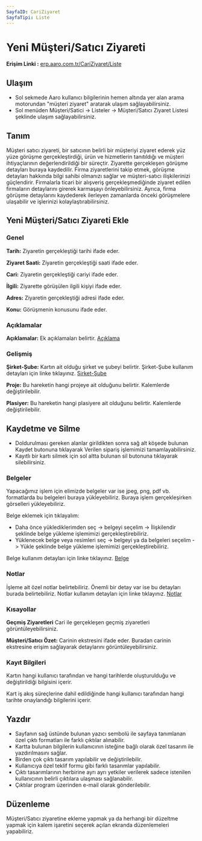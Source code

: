 ```yaml
---
SayfaID: CariZiyaret
SayfaTipi: Liste
---
```


# Yeni Müşteri/Satıcı Ziyareti 

**Erişim Linki :** [erp.aaro.com.tr/CariZiyaret/Liste](erp.aaro.com.tr/CariZiyaret/Liste/)

## Ulaşım 

- Sol sekmede Aaro kullanıcı bilgilerinin hemen altında yer alan arama motorundan "müşteri ziyaret" aratarak ulaşım sağlayabilirsiniz.
- Sol menüden Müşteri/Satici -> Listeler -> Müşteri/Satıcı Ziyaret Listesi şeklinde ulaşım sağlayabilirsiniz. 

## Tanım

Müşteri satıcı ziyareti, bir satıcının belirli bir müşteriyi ziyaret ederek yüz yüze görüşme gerçekleştirdiği, 
ürün ve hizmetlerin tanıtıldığı ve müşteri ihtiyaçlarının değerlendirildiği bir süreçtir. 
Ziyarette gerçekleşen görüşme detayları buraya kaydedilir. 
Firma ziyaretlerini takip etmek, görüşme detayları hakkında bilgi sahibi olmanızı sağlar ve müşteri-satıcı ilişkilerinizi güçlendirir. 
Firmalarla ticari bir alışveriş gerçekleşmediğinde ziyaret edilen firmaların detaylarını girerek karmaşayı önleyebilirsiniz. 
Ayrıca, firma görüşme detaylarını kaydederek ilerleyen zamanlarda önceki görüşmelere ulaşabilir ve işlerinizi kolaylaştırabilirsiniz.

## Yeni Müşteri/Satıcı Ziyareti Ekle 

### Genel 

**Tarih:** Ziyaretin gerçekleştiği tarihi ifade eder.

**Ziyaret Saati:** Ziyaretin gerçekleştiği saati ifade eder.

**Cari:** Ziyaretin gerçekleştiği cariyi ifade eder.

**İlgili:** Ziyarette görüşülen ilgili kişiyi ifade eder.

**Adres:** Ziyaretin gerçekleştiği adresi ifade eder.

**Konu:** Görüşmenin konusunu ifade eder.

### Açıklamalar

**Açıklamalar:** Ek açıklamaları belirtir. [Açıklama](../TemelOzellikler/Aciklama.md)

### Gelişmiş

**Şirket-Şube:** Kartın ait olduğu şirket ve şubeyi belirtir. Şirket-Şube kullanım detayları için linke tıklayınız. [Şirket-Şube](../TemelOzellikler/SirketSubeKart.md)

**Proje:** Bu hareketin hangi projeye ait olduğunu belirtir. Kalemlerde değiştirilebilir.

**Plasiyer:** Bu hareketin hangi plasiyere ait olduğunu belirtir. Kalemlerde değiştirilebilir.

## Kaydetme ve Silme

- Doldurulması gereken alanlar girildikten sonra sağ alt köşede bulunan Kaydet butonuna tıklayarak Verilen sipariş işlemimizi tamamlayabilirsiniz.
- Kayıtlı bir kartı silmek için sol altta bulunan sil butonuna tıklayarak silebilirsiniz.

### Belgeler

Yapacağımız işlem için elimizde belgeler var ise jpeg, png, pdf vb. formatlarda bu belgeleri buraya yükleyebiliriz.
Buraya işlem gerçekleşirken görselleri yükleyebiliriz.

Belge eklemek için tıklayalım:

- Daha önce yüklediklerimden seç -> belgeyi seçelim -> İlişkilendir şeklinde belge yükleme işlemimizi gerçekleştirebiliriz.
- Yüklenecek belge veya resimleri seç -> belgeyi ya da belgeleri seçelim -> Yükle şeklinde belge yükleme işlemimizi gerçekleştirebiliriz.

Belge kullanım detayları için linke tıklayınız. [Belge](../TemelOzellikler/Belgeler.md)

### Notlar 

İşleme ait özel notlar belirtebiliriz. 
Önemli bir detay var ise bu detayları burada belirtebiliriz.
Notlar kullanım detayları için linke tıklayınız. [Notlar](../TemelOzellikler/Notlar.md)

### Kısayollar 

**Geçmiş Ziyaretleri** Cari ile gerçekleşen geçmiş ziyaretleri görüntüleyebilirsiniz.

**Müşteri/Satıcı Özet:** Carinin ekstresini ifade eder. Buradan carinin ekstresine erişim sağlayarak detaylarını görüntüleyebilirsiniz.

### Kayıt Bilgileri

Kartın hangi kullanıcı tarafından ve hangi tarihlerde oluşturulduğu ve değiştirildiği bilgisini içerir.

Kart iş akış süreçlerine dahil edildiğinde hangi kullanıcı tarafından hangi tarihte onaylandığı bilgilerini içerir. 

## Yazdır

- Sayfanın sağ üstünde bulunan yazıcı sembolü ile sayfaya tanımlanan özel çıktı formatları ile farklı çıktılar alınabilir. 
- Kartta bulunan bilgilerin kullanıcının isteğine bağlı olarak özel tasarım ile yazdırılmasını sağlar.
- Birden çok çıktı tasarım yapılabilir ve değiştirilebilir.
- Kullanıcıya özel teklif formu gibi farklı tasarımlar yapılabilir.
- Çıktı tasarımlarının herbirine ayrı ayrı yetkiler verilerek sadece istenilen kullanıcının belirli çıktılara ulaşması sağlanabilir.
- Çıktılar program üzerinden e-mail olarak gönderilebilir. 

## Düzenleme 

Müşteri/Satıcı ziyaretine ekleme yapmak ya da herhangi bir düzeltme yapmak için kalem işaretini seçerek açılan ekranda düzenlemeleri yapabiliriz.
